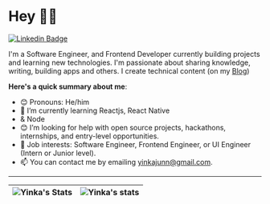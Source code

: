 # Hey 👋🏾

[![Linkedin Badge](https://img.shields.io/badge/-Yinka-blue?style=for-the-badge&logo=Linkedin&logoColor=white&link=https://www.linkedin.com/in/yinka-junaid-a9a654171/)](https://www.linkedin.com/in/yinka-junaid-a9a654171/)

I'm a Software Engineer, and Frontend Developer currently building projects and learning new technologies. I'm passionate about sharing knowledge, writing, building apps and others. I create technical content (on my [Blog](https://adeyinka.hashnode.dev/))

**Here's a quick summary about me**:

- 😊 Pronouns: He/him
- 🌱 I’m currently learning Reactjs, React Native
-  & Node
- 😊 I’m looking for help with open source projects, hackathons, internships, and entry-level opportunities.
- 💼 Job interests: Software Engineer, Frontend Engineer, or UI Engineer (Intern or Junior level).
- 📫 You can contact me by emailing yinkajunn@gmail.com.

---


| <img align="center" src="https://github-readme-stats.vercel.app/api?username=Yinkajay&show_icons=true&include_all_commits=true&hide_border=true" alt="Yinka's Stats" /> | <img align="center" src="https://github-readme-stats.vercel.app/api/top-langs/?username=Yinkajay&langs_count=8&layout=compact&hide_border=true" alt="Yinka's stats" /> |
| ------------- | ------------- |

